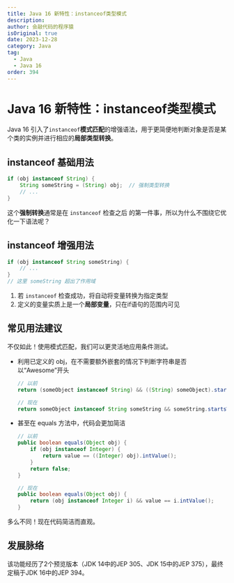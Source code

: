 ```yaml
---
title: Java 16 新特性：instanceof类型模式
description:
author: 会敲代码的程序猿
isOriginal: true
date: 2023-12-28
category: Java
tag:
  - Java
  - Java 16
order: 394
---
```


# Java 16 新特性：instanceof类型模式

Java 16 引入了`instanceof`**模式匹配**的增强语法，用于更简便地判断对象是否是某个类的实例并进行相应的**局部类型转换**。

## instanceof 基础用法

```java
if (obj instanceof String) {
    String someString = (String) obj;  // 强制类型转换
    // ... 
}
```

这个**强制转换**通常是在 `instanceof` 检查之后 的第一件事，所以为什么不围绕它优化一下语法呢？

## instanceof 增强用法

```java
if (obj instanceof String someString) {
    // ...
}
// 这里 someString 超出了作用域
```

1. 若 `instanceof` 检查成功，将自动将变量转换为指定类型
2. 定义的变量实质上是一个**局部变量**，只在if语句的范围内可见

## 常见用法建议

不仅如此！使用模式匹配，我们可以更灵活地应用条件测试。

* 利用已定义的 obj，在不需要额外嵌套的情况下判断字符串是否以“Awesome”开头

  ```java
  // 以前
  return (someObject instanceof String) && ((String) someObject).startsWith("Awesome");
  
  // 现在
  return someObject instanceof String someString && someString.startsWith("Awesome");
  ```

* 甚至在 equals 方法中，代码会更加简洁

  ```java
  // 以前
  public boolean equals(Object obj) {
      if (obj instanceof Integer) {
          return value == ((Integer) obj).intValue();
      }
      return false;
  }
  
  // 现在
  public boolean equals(Object obj) {
      return (obj instanceof Integer i) && value == i.intValue();
  }
  ```

多么不同！现在代码简洁而直观。

## 发展脉络

该功能经历了2个预览版本（JDK 14中的JEP 305、JDK 15中的JEP 375），最终定稿于JDK 16中的JEP 394。
